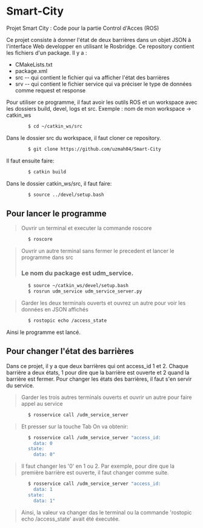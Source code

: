 # Smart-City
Projet Smart City : Code pour la partie Control d'Acces (ROS)

Ce projet consiste à donner l'état de deux barrières dans un objet JSON à l'interface Web developper en utilisant le Rosbridge.
Ce repository contient les fichiers d'un package. Il y a :
- CMakeLists.txt
- package.xml
- src -- qui contient le fichier qui va afficher l'état des barrières
- srv -- qui contient le fichier service qui va préciser le type de données comme request et response

Pour utiliser ce programme, il faut avoir les outils ROS et un workspace avec les dossiers build, devel, logs et src.
Exemple : nom de mon workspace -> catkin_ws
```sh
        $ cd ~/catkin_ws/src
```
Dans le dossier src du workspace, il faut cloner ce repository.
```sh
        $ git clone https://github.com/uzmah04/Smart-City
```
Il faut ensuite faire:
```sh
        $ catkin build
```
Dans le dossier catkin_ws/src, il faut faire:
```sh
        $ source ../devel/setup.bash
```

## Pour lancer le programme
> Ouvrir un terminal et executer la commande roscore
```sh
        $ roscore
```
> Ouvrir un autre terminal sans fermer le precedent et lancer le programme dans src
> ### Le nom du package est udm_service.
```sh
        $ source ~/catkin_ws/devel/setup.bash
        $ rosrun udm_service udm_service_server.py
```
> Garder les deux terminals ouverts et ouvrez un autre pour voir les données en JSON affichés
```sh
        $ rostopic echo /access_state
```

Ainsi le programme est lancé.

## Pour changer l'état des barrières
Dans ce projet, il y a que deux barrières qui ont access_id 1 et 2.
Chaque barrière a deux états, 1 pour dire que la barrière est ouverte et 2 quand la barrière est fermer.
Pour changer les états des barrières, il faut s'en servir du service.
> Garder les trois autres terminals ouverts et ouvrir un autre pour faire appel au service
```sh
        $ rosservice call /udm_service_server 
```
> Et presser sur la touche Tab
> On va obtenir:
```sh
        $ rosservice call /udm_service_server "access_id:
          data: 0
        state:
          data: 0"
```
> Il faut changer les '0' en 1 ou 2. Par exemple, pour dire que la première barrière est ouverte, il faut changer comme suite.
```sh
        $ rosservice call /udm_service_server "access_id:
          data: 1
        state:
          data: 1"
```
> Ainsi, la valeur va changer das le terminal ou la commande 'rostopic echo /access_state' avait été éxecutée.
